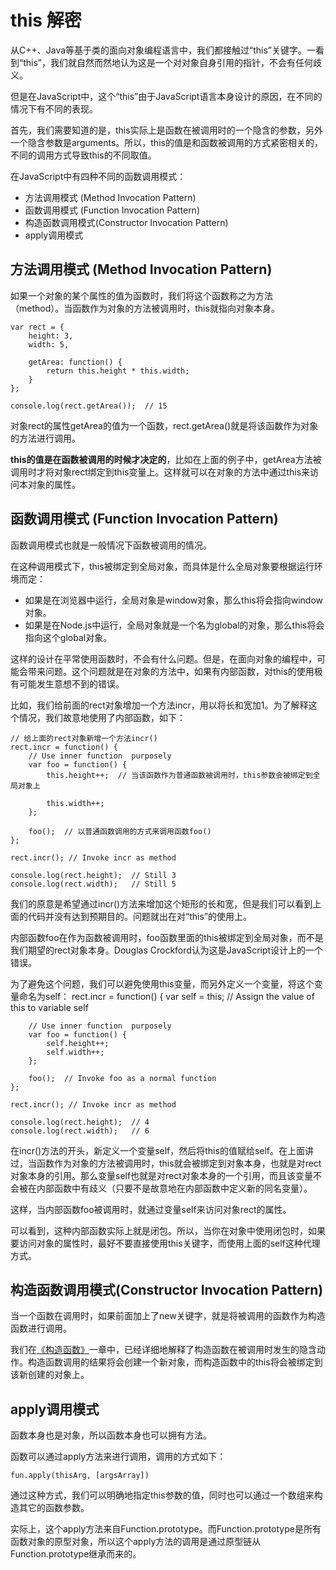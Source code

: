 # this 解密

从C++、Java等基于类的面向对象编程语言中，我们都接触过“this”关键字。一看到“this”，我们就自然而然地认为这是一个对对象自身引用的指针，不会有任何歧义。

但是在JavaScript中，这个“this”由于JavaScript语言本身设计的原因，在不同的情况下有不同的表现。

首先，我们需要知道的是，this实际上是函数在被调用时的一个隐含的参数，另外一个隐含参数是arguments。所以，this的值是和函数被调用的方式紧密相关的，不同的调用方式导致this的不同取值。

在JavaScript中有四种不同的函数调用模式：

- 方法调用模式 (Method Invocation Pattern)
- 函数调用模式 (Function Invocation Pattern)
- 构造函数调用模式(Constructor Invocation Pattern)
- apply调用模式

## 方法调用模式 (Method Invocation Pattern)

如果一个对象的某个属性的值为函数时，我们将这个函数称之为方法（method）。当函数作为对象的方法被调用时，this就指向对象本身。

	var rect = {
		height: 3,
		width: 5,

		getArea: function() {
			return this.height * this.width;
	  	}
	};
	
	console.log(rect.getArea());  // 15

对象rect的属性getArea的值为一个函数，rect.getArea()就是将该函数作为对象的方法进行调用。

**this的值是在函数被调用的时候才决定的**，比如在上面的例子中，getArea方法被调用时才将对象rect绑定到this变量上。这样就可以在对象的方法中通过this来访问本对象的属性。

## 函数调用模式 (Function Invocation Pattern)

函数调用模式也就是一般情况下函数被调用的情况。

在这种调用模式下，this被绑定到全局对象，而具体是什么全局对象要根据运行环境而定：

- 如果是在浏览器中运行，全局对象是window对象，那么this将会指向window对象。
- 如果是在Node.js中运行，全局对象就是一个名为global的对象，那么this将会指向这个global对象。

这样的设计在平常使用函数时，不会有什么问题。但是，在面向对象的编程中，可能会带来问题。这个问题就是在对象的方法中，如果有内部函数，对this的使用极有可能发生意想不到的错误。

比如，我们给前面的rect对象增加一个方法incr，用以将长和宽加1。为了解释这个情况，我们故意地使用了内部函数，如下：
	
	// 给上面的rect对象新增一个方法incr()
	rect.incr = function() {
		// Use inner function  purposely 
		var foo = function() {
			this.height++;  // 当该函数作为普通函数被调用时，this参数会被绑定到全局对象上

			this.width++;
		};
	
		foo();  // 以普通函数调用的方式来调用函数foo()
	};
	
	rect.incr(); // Invoke incr as method
	
	console.log(rect.height);  // Still 3
	console.log(rect.width);   // Still 5

我们的原意是希望通过incr()方法来增加这个矩形的长和宽，但是我们可以看到上面的代码并没有达到预期目的。问题就出在对“this”的使用上。

内部函数foo在作为函数被调用时，foo函数里面的this被绑定到全局对象，而不是我们期望的rect对象本身。Douglas Crockford认为这是JavaScript设计上的一个错误。

为了避免这个问题，我们可以避免使用this变量，而另外定义一个变量，将这个变量命名为self：
	rect.incr = function() {
		var self = this;  // Assign the value of this to variable self
	 
		// Use inner function  purposely 
		var foo = function() {
			self.height++;  
			self.width++;				
		};
	
		foo();  // Invoke foo as a normal function
	};
	
	rect.incr(); // Invoke incr as method
	
	console.log(rect.height);  // 4
	console.log(rect.width);   // 6

在incr()方法的开头，新定义一个变量self，然后将this的值赋给self。在上面讲过，当函数作为对象的方法被调用时，this就会被绑定到对象本身，也就是对rect对象本身的引用。那么变量self也就是对rect对象本身的一个引用，而且该变量不会被在内部函数中有歧义（只要不是故意地在内部函数中定义新的同名变量）。

这样，当内部函数foo被调用时，就通过变量self来访问对象rect的属性。

可以看到，这种内部函数实际上就是闭包。所以，当你在对象中使用闭包时，如果要访问对象的属性时，最好不要直接使用this关键字，而使用上面的self这种代理方式。

## 构造函数调用模式(Constructor Invocation Pattern)

当一个函数在调用时，如果前面加上了new关键字，就是将被调用的函数作为构造函数进行调用。

我们在[《构造函数》](constructor.md)一章中，已经详细地解释了构造函数在被调用时发生的隐含动作。构造函数调用的结果将会创建一个新对象，而构造函数中的this将会被绑定到该新创建的对象上。

## apply调用模式

函数本身也是对象，所以函数本身也可以拥有方法。

函数可以通过apply方法来进行调用，调用的方式如下：

	fun.apply(thisArg, [argsArray])

通过这种方式，我们可以明确地指定this参数的值，同时也可以通过一个数组来构造其它的函数参数。

实际上，这个apply方法来自Function.prototype。而Function.prototype是所有函数对象的原型对象，所以这个apply方法的调用是通过原型链从Function.prototype继承而来的。
